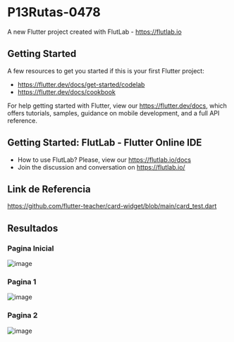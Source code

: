 # P13Rutas-0478

A new Flutter project created with FlutLab - https://flutlab.io

## Getting Started

A few resources to get you started if this is your first Flutter project:

- https://flutter.dev/docs/get-started/codelab
- https://flutter.dev/docs/cookbook

For help getting started with Flutter, view our
https://flutter.dev/docs, which offers tutorials,
samples, guidance on mobile development, and a full API reference.

## Getting Started: FlutLab - Flutter Online IDE

- How to use FlutLab? Please, view our https://flutlab.io/docs
- Join the discussion and conversation on https://flutlab.io/


## Link de Referencia
https://github.com/flutter-teacher/card-widget/blob/main/card_test.dart
## Resultados

### Pagina Inicial
![image](https://github.com/JaquelineGalindoHuitron/p14-Rutas-6J-0478/assets/143548375/cd0369ed-5a82-4a0d-8d35-11ad2538d237)

### Pagina 1
![image](https://github.com/JaquelineGalindoHuitron/p14-Rutas-6J-0478/assets/143548375/47d64785-7826-4764-80a1-e3fd68546286)

### Pagina 2
![image](https://github.com/JaquelineGalindoHuitron/p14-Rutas-6J-0478/assets/143548375/c05f8737-b83b-4992-afe5-6873f555a4ef)
